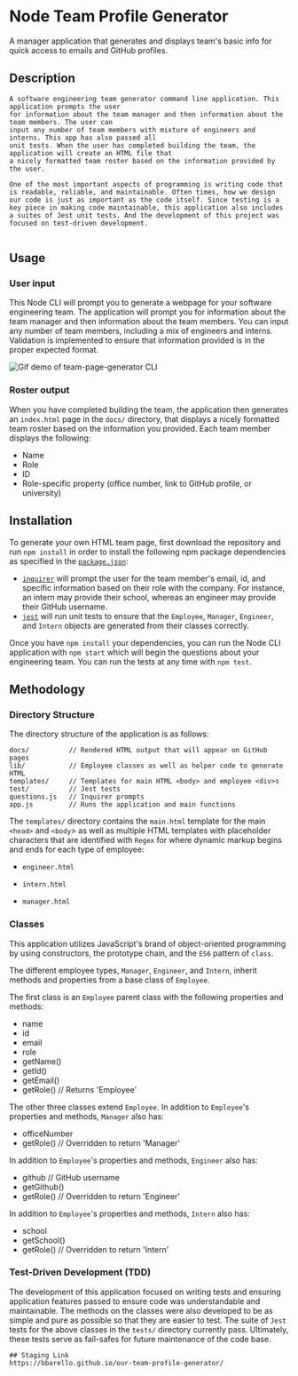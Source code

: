 # Node Team Profile Generator

A manager application that generates and displays team's basic info for quick access to emails and GitHub profiles.

## Description

```
A software engineering team generator command line application. This application prompts the user 
for information about the team manager and then information about the team members. The user can 
input any number of team members with mixture of engineers and interns. This app has also passed all
unit tests. When the user has completed building the team, the application will create an HTML file that 
a nicely formatted team roster based on the information provided by the user. 

One of the most important aspects of programming is writing code that is readable, reliable, and maintainable. Often times, how we design our code is just as important as the code itself. Since testing is a key piece in making code maintainable, this application also includes a suites of Jest unit tests. And the development of this project was focused on test-driven development.


```

## Usage

### User input

This Node CLI will prompt you to generate a webpage for your software engineering team. The application will prompt you for information about the team manager and then information about the team members. You can input any number of team members, including a mix of engineers and interns. Validation is implemented to ensure that information provided is in the proper expected format.

![Gif demo of team-page-generator CLI](images/teampage-demo.gif)

### Roster output

When you have completed building the team, the application then generates an `index.html` page in the `docs/` directory, that displays a nicely formatted team roster based on the information you provided. Each team member displays the following:

  * Name
  * Role
  * ID
  * Role-specific property (office number, link to GitHub profile, or university)
  

## Installation

To generate your own HTML team page, first download the repository and run `npm install` in order to install the following npm package dependencies as specified in the [`package.json`](https://github.com/connietran-dev/team-page-generator/blob/master/package.json):

* [`inquirer`](https://www.npmjs.com/package/inquirer) will prompt the user for the team member's email, id, and specific information based on their role with the company. For instance, an intern may provide their school, whereas an engineer may provide their GitHub username.
* [`jest`](https://jestjs.io/) will run unit tests to ensure that the `Employee`, `Manager`, `Engineer`, and `Intern` objects are generated from their classes correctly.

Once you have `npm install` your dependencies, you can run the Node CLI application with `npm start` which will begin the questions about your engineering team. You can run the tests at any time with `npm test`.


## Methodology

### Directory Structure

The directory structure of the application is as follows:

```
docs/          // Rendered HTML output that will appear on GitHub pages
lib/           // Employee classes as well as helper code to generate HTML
templates/     // Templates for main HTML <body> and employee <div>s
test/          // Jest tests
questions.js   // Inquirer prompts
app.js         // Runs the application and main functions
```

The `templates/` directory contains the `main.html` template for the main `<head>` and `<body`> as well as multiple HTML templates with placeholder characters that are identified with `Regex` for where dynamic markup begins and ends for each type of employee: 

  * `engineer.html`
  
  * `intern.html`
  
  * `manager.html`


### Classes

This application utilizes JavaScript's brand of object-oriented programming by using constructors, the prototype chain, and the `ES6` pattern of `class`. 

The different employee types, `Manager`, `Engineer`, and `Intern`, inherit methods and properties from a base class of `Employee`.

The first class is an `Employee` parent class with the following properties and methods:

  * name
  * id
  * email
  * role
  * getName()
  * getId()
  * getEmail()
  * getRole() // Returns 'Employee'

The other three classes extend `Employee`. In addition to `Employee`'s properties and methods, `Manager` also has:

  * officeNumber
  * getRole() // Overridden to return 'Manager'

In addition to `Employee`'s properties and methods, `Engineer` also has:

  * github  // GitHub username
  * getGithub()
  * getRole() // Overridden to return 'Engineer'

In addition to `Employee`'s properties and methods, `Intern` also has:

  * school 
  * getSchool()
  * getRole() // Overridden to return 'Intern'

### Test-Driven Development (TDD)

The development of this application focused on writing tests and ensuring application features passed to ensure code was understandable and maintainable. The methods on the classes were also developed to be as simple and pure as possible so that they are easier to test. The suite of `Jest` tests for the above classes in the `tests/` directory currently pass. Ultimately, these tests serve as fail-safes for future maintenance of the code base.

```
## Staging Link
https://bbarello.github.io/our-team-profile-generator/



